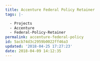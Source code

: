 ```yaml
---
title: Accenture Federal Policy Retainer
tags: |-

  - Projects
  - Accenture
  - Federal-Policy-Retainer
permalink: accenture-federal-policy
id: 5acb74d3c2959b0022ff46a3
updated: '2018-04-25 17:27:23'
date: 2018-04-09 14:12:35
---
```

